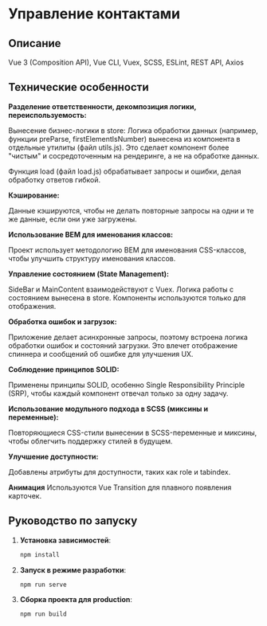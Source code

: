 # Управление контактами

## Описание
Vue 3 (Composition API), Vue CLI, Vuex, SCSS, ESLint, REST API, Axios

## Технические особенности
**Разделение ответственности, декомпозиция логики, переиспользуемость:**

Вынесение бизнес-логики в store: Логика обработки данных (например, функции preParse, firstElementIsNumber) вынесена из компонента в отдельные утилиты (файл utils.js). Это сделает компонент более "чистым" и сосредоточенным на рендеринге, а не на обработке данных.

Функция load (файл load.js) обрабатывает запросы и ошибки, делая обработку ответов гибкой.

**Кэширование:**

Данные кэшируются, чтобы не делать повторные запросы на одни и те же данные, если они уже загружены.

**Использование BEM для именования классов:**

Проект использует методологию BEM для именования CSS-классов, чтобы улучшить структуру именования классов.

**Управление состоянием (State Management):**

SideBar и MainContent взаимодействуют с Vuex. Логика работы с состоянием вынесена в store. Компоненты используются только для отображения.

**Обработка ошибок и загрузок:**

Приложение делает асинхронные запросы, поэтому встроена логика обработки ошибок и состояний загрузки. Это влечет отображение спиннера и сообщений об ошибке для улучшения UX.

**Соблюдение принципов SOLID:**

Применены принципы SOLID, особенно Single Responsibility Principle (SRP), чтобы каждый компонент отвечал только за одну задачу.

**Использование модульного подхода в SCSS (миксины и переменные):**

Повторяющиеся CSS-стили вынесении в SCSS-переменные и миксины, чтобы облегчить поддержку стилей в будущем.

**Улучшение доступности:**

Добавлены атрибуты для доступности, таких как role и tabindex.

**Анимация**
Используются Vue Transition для плавного появления карточек.

## Руководство по запуску

1. **Установка зависимостей**:
   ```bash
   npm install
2. **Запуск в режиме разработки**:
   ```bash
   npm run serve
3. **Сборка проекта для production**:
   ```bash
   npm run build